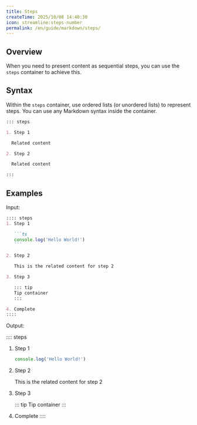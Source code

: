 ```yaml
---
title: Steps
createTime: 2025/10/08 14:40:30
icon: streamline:steps-number
permalink: /en/guide/markdown/steps/
---
```


## Overview

When you need to present content as sequential steps, you can use the `steps` container to achieve this.

## Syntax

Within the `steps` container, use ordered lists (or unordered lists) to represent steps. You can use any Markdown syntax inside the container.

````md
::: steps

1. Step 1

  Related content

2. Step 2

  Related content

:::
````

## Examples

Input:

````md
:::: steps
1. Step 1

   ```ts
   console.log('Hello World!')
   ```

2. Step 2

   This is the related content for step 2

3. Step 3

   ::: tip
   Tip container
   :::

4. Complete
::::
````

Output:

:::: steps

1. Step 1

   ```ts
   console.log('Hello World!')
   ```

2. Step 2

   This is the related content for step 2

3. Step 3

   ::: tip
   Tip container
   :::

4. Complete
::::
